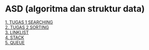 # ASD (algoritma dan struktur data)
[1. TUGAS 1 SEARCHING](https://github.com/ibrboim/ASD/tree/main/Tugas%201%20Searching) <br> 
[2. TUGAS 2 SORTING](https://github.com/ibrboim/ASD/tree/main/Tugas%202%20Sorting)<br> 
[3. LINKLIST](https://github.com/ibrboim/ASD/tree/main/LINKLIST)<br> 
[4. STACK](https://github.com/ibrboim/ASD/tree/main/STACK)<br> 
[5. QUEUE](https://github.com/ibrboim/ASD/tree/main/STACK)
